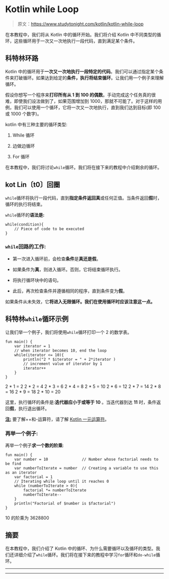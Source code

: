 # Kotlin while Loop

> 原文：<https://www.studytonight.com/kotlin/kotlin-while-loop>

在本教程中，我们将从 Kotlin 中的循环开始。我们将介绍 Kotlin 中不同类型的循环，这些循环用于一次又一次地执行一段代码，直到满足某个条件。

## 科特林环路

Kotlin 中的循环用于**一次又一次地执行一段特定的代码**。我们可以通过指定某个条件来打破循环。如果达到给定的**条件，执行将结束循环**。让我们用一个例子来理解循环。

假设你想写一个程序来**打印所有从 1 到 100 的偶数**。手动完成这个任务真的很难，即使我们设法做到了，如果范围增加到 1000，那就不可能了。对于这样的用例，我们可以使用一个循环，它将一次又一次地执行，直到我们达到目标(即 100 或 1000 个数字)。

kotlin 中有三种主要的循环类型:

1.  While 循环

2.  边做边循环

3.  For 循环

在本教程中，我们将讨论`while`循环。我们将在接下来的教程中介绍剩余的循环。

## kot Lin〔t0〕回圈

`while`循环将执行一段代码，直到**指定条件返回真**或任何正值。当条件返回**假**时，循环的执行将结束。

`while`循环的**语法是:**

```
while(condition){
    // Piece of code to be executed
}
```

### `while`回路的工作:

*   第一次进入循环前，会检查**条件**是**真还是假**。

*   如果条件为**真**，则进入循环。否则，它将结束循环执行。

*   将执行循环块中的语句。

*   此后，再次检查条件并遵循相同的程序，直到条件变为**假**。

如果条件从未失效，它**将进入无限循环。我们在使用循环时应该注意这一点。**

## 科特林`while`循环示例

让我们举一个例子，我们将使用`while`循环打印一个 2 的数学表。

```
fun main() {
    var iterator = 1
    // when iterator becomes 10, end the loop
    while(iterator <= 10){
        println("2 * $iterator = " + 2*iterator )
        // increment value of iterator by 1
        iterator++
    }
}
```

2 * 1 = 2
2 * 2 = 4
2 * 3 = 6
2 * 4 = 8
2 * 5 = 10
2 * 6 = 12
2 * 7 = 14
2 * 8 = 16
2 * 9 = 18
2 * 10 = 20

这里，执行循环的条件是:**迭代器应小于或等于 10** 。当迭代器到达 **11** 时，条件返回**假**，执行退出循环。

<u>**注:**</u> 要了解++和-运算符，请了解 [Kotlin 一元运算符](https://www.studytonight.com/kotlin/kotlin-operators)。

### 再举一个例子:

再举一个例子**求一个数的阶乘**:

```
fun main() {
    var number = 10               // Number whose factorial needs to be find
    var numberToIterate = number  // Creating a variable to use this as an iterator
    var factorial = 1
    // Iterating while loop until it reaches 0
    while (numberToIterate > 0){   
        factorial *= numberToIterate
        numberToIterate--
    }
    println("Factorial of $number is $factorial")
}
```

10 的阶乘为 3628800

## 摘要

在本教程中，我们介绍了 Kotlin 中的循环、为什么需要循环以及循环的类型。我们还详细介绍了`while`循环。我们将在接下来的教程中学习`for`循环和`do-while`循环。

* * *

* * *